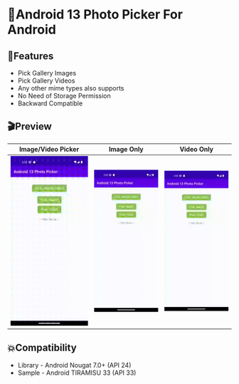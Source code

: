 # 📸Android 13 Photo Picker For Android


## ‍🏍Features

* Pick Gallery Images
* Pick Gallery Videos
* Any other mime types also supports
* No Need of Storage Permission
* Backward Compatible

## 🎬Preview


   Image/Video Picker    |         Image Only      |       Video Only        |
:-------------------------:|:-------------------------:|:-------------------------:
![](https://github.com/tonytomy143/Android-13-Photo-Picker/blob/master/Android13PhotoPicker/screenshots/image_video.gif)  |  ![](https://github.com/tonytomy143/Android-13-Photo-Picker/blob/master/Android13PhotoPicker/screenshots/image.gif)  |  ![](https://github.com/tonytomy143/Android-13-Photo-Picker/blob/master/Android13PhotoPicker/screenshots/video.gif)

## 💥Compatibility

  * Library - Android Nougat 7.0+ (API 24)
  * Sample - Android TIRAMISU 33 (API 33)